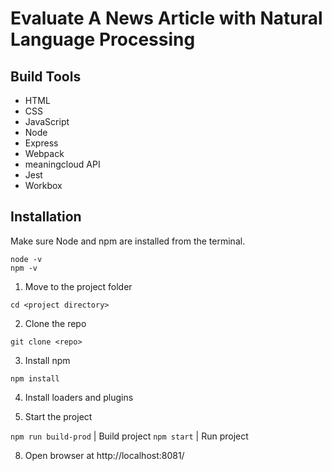 # Evaluate A News Article with Natural Language Processing


## Build Tools
* HTML
* CSS
* JavaScript
* Node
* Express
* Webpack
* meaningcloud API
* Jest
* Workbox

## Installation
Make sure Node and npm are installed from the terminal.
```
node -v
npm -v
```

1. Move to the project folder
```
cd <project directory>
```
2. Clone the repo
```
git clone <repo>
```
3. Install npm
```
npm install
```
4. Install loaders and plugins

7. Start the project


`npm run build-prod` | Build project
`npm start` | Run project

8. Open browser at http://localhost:8081/
